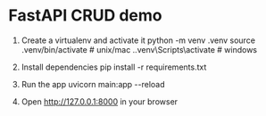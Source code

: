 # FastAPI CRUD demo


1. Create a virtualenv and activate it
python -m venv .venv
source .venv/bin/activate # unix/mac
.\.venv\Scripts\activate # windows


2. Install dependencies
pip install -r requirements.txt


3. Run the app
uvicorn main:app --reload


4. Open http://127.0.0.1:8000 in your browser